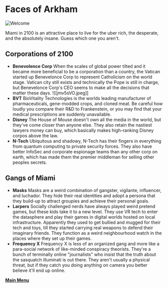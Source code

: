 # Faces of Arkham
![Welcome](panic.jpeg)

Miami in 2100 is an attractive place to live for the uber rich, the desperate, and the absolutely insane. Guess which one you aren't.

## Corporations of 2100
- **Benevolence Corp** When the scales of global power tilted and it became more beneficial to be a corporation than a country, the Vatican started up Benevelonce Corp to represent Catholicism on the world stage. Vatican city still exists and technically the Pope is still in charge, but Benevelonce Corp's CEO seems to make all the decisions that matter these days.
![[jmv5sVO.jpeg]]
- **BVT** BioVitality Technologies is the worlds leading manufacturer of pharmaceuticals, gene-modded crops, and cloned meat. Be careful how loudly you compare their R&D to Frankenstein, or you may find that your medical prescriptions are suddenly unavailable.
- **Disney** The House of Mouse doesn't own all the media in the world, but they've come closer than anyone else. They also retain the nastiest lawyers money can buy, which basically makes high-ranking Disney corpos above the law.
- **N-Tech** Ubiquitous and shadowy, N-Tech has their fingers in everything from quantum computing to private security forces. They also have better InfoSec and corporate espionage teams than any other corp on earth, which has made them the premier middleman for selling other peoples secrets.  

## Gangs of Miami
- **Masks** Masks are a weird combination of gangster, vigilante, influencer, and luchador. They hide their real identities and adopt a persona that they build-up to attract groupies and achieve their personal goals. 
- **Larpers** Socially challenged nerds have always played weird pretend games, but these kids take it to a new level. They use VR tech to enter the datasphere and play their games in digital worlds hosted on local infrastructure. Apparently they used to get bullied and mugged for their tech and toys, till they started carrying real weapons to defend their imaginary friends. They function as a weird neighbourhood watch in the places where they set up their games.
- **Frequency X** Frequency X is less of an organized gang and more like a para-social network of like-minded conspiracy theorists. They're a bunch of terminally online "journalists" who insist that the truth about the sasquatch illuminati is out there. They aren't usually a physical threat, but if they catch you doing anything on camera you better believe it'll end up online.

 **[Main Menu](../README.md)**